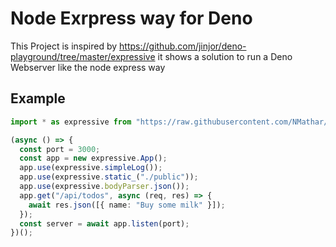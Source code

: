 # Node Exrpress way for Deno

This Project is inspired by https://github.com/jinjor/deno-playground/tree/master/expressive it shows a solution to run a Deno Webserver like the node express way


## Example 

```typescript
import * as expressive from "https://raw.githubusercontent.com/NMathar/deno-express/master/mod.ts";

(async () => {
  const port = 3000;
  const app = new expressive.App();
  app.use(expressive.simpleLog());
  app.use(expressive.static_("./public"));
  app.use(expressive.bodyParser.json());
  app.get("/api/todos", async (req, res) => {
    await res.json([{ name: "Buy some milk" }]);
  });
  const server = await app.listen(port);
})();
```
